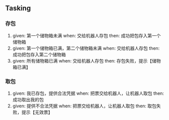 ## Tasking
### 存包
1. given: 第一个储物箱未满 when: 交给机器人存包 then: 成功把包存入第一个储物箱
2. given: 第一个储物箱已满，第二个储物箱未满 when: 交给机器人存包 then: 成功把包存入第二个储物箱
3. given: 所有储物箱已满 when: 交给机器人存包 then: 存包失败，提示【储物箱已满】

### 取包
1. given: 我已存包，提供合法凭据 when: 把票交给机器人，让机器人取包 then: 成功取出我的包
2. given: 提供不合法凭据 when: 把票交给机器人，让机器人取包 then: 取包失败，提示【无效票】